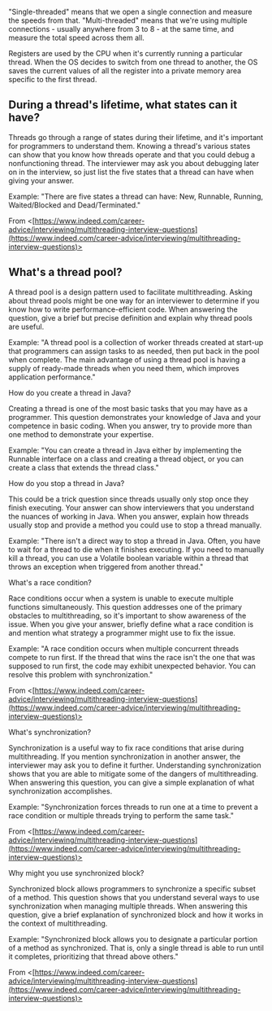 "Single-threaded" means that we open a single connection and measure the speeds from that. "Multi-threaded" means that we're using multiple connections - usually anywhere from 3 to 8 - at the same time, and measure the total speed across them all. 

Registers are used by the CPU when it's currently running a particular thread. When the OS decides to switch from one thread to another, the OS saves the current values of all the register into a private memory area specific to the first thread.


## During a thread's lifetime, what states can it have?

Threads go through a range of states during their lifetime, and it's important for programmers to understand them. Knowing a thread's various states can show that you know how threads operate and that you could debug a nonfunctioning thread. The interviewer may ask you about debugging later on in the interview, so just list the five states that a thread can have when giving your answer.

Example: "There are five states a thread can have: New, Runnable, Running, Waited/Blocked and Dead/Terminated."

From <[https://www.indeed.com/career-advice/interviewing/multithreading-interview-questions](https://www.indeed.com/career-advice/interviewing/multithreading-interview-questions)>


## What's a thread pool?

A thread pool is a design pattern used to facilitate multithreading. Asking about thread pools might be one way for an interviewer to determine if you know how to write performance-efficient code. When answering the question, give a brief but precise definition and explain why thread pools are useful.

Example: "A thread pool is a collection of worker threads created at start-up that programmers can assign tasks to as needed, then put back in the pool when complete. The main advantage of using a thread pool is having a supply of ready-made threads when you need them, which improves application performance."


How do you create a thread in Java?

Creating a thread is one of the most basic tasks that you may have as a programmer. This question demonstrates your knowledge of Java and your competence in basic coding. When you answer, try to provide more than one method to demonstrate your expertise.

Example: "You can create a thread in Java either by implementing the Runnable interface on a class and creating a thread object, or you can create a class that extends the thread class."



How do you stop a thread in Java?

This could be a trick question since threads usually only stop once they finish executing. Your answer can show interviewers that you understand the nuances of working in Java. When you answer, explain how threads usually stop and provide a method you could use to stop a thread manually.

Example: "There isn't a direct way to stop a thread in Java. Often, you have to wait for a thread to die when it finishes executing. If you need to manually kill a thread, you can use a Volatile boolean variable within a thread that throws an exception when triggered from another thread."



What's a race condition?

Race conditions occur when a system is unable to execute multiple functions simultaneously. This question addresses one of the primary obstacles to multithreading, so it's important to show awareness of the issue. When you give your answer, briefly define what a race condition is and mention what strategy a programmer might use to fix the issue.

Example: "A race condition occurs when multiple concurrent threads compete to run first. If the thread that wins the race isn't the one that was supposed to run first, the code may exhibit unexpected behavior. You can resolve this problem with synchronization."

From <[https://www.indeed.com/career-advice/interviewing/multithreading-interview-questions](https://www.indeed.com/career-advice/interviewing/multithreading-interview-questions)>



What's synchronization?

Synchronization is a useful way to fix race conditions that arise during multithreading. If you mention synchronization in another answer, the interviewer may ask you to define it further. Understanding synchronization shows that you are able to mitigate some of the dangers of multithreading. When answering this question, you can give a simple explanation of what synchronization accomplishes.

Example: "Synchronization forces threads to run one at a time to prevent a race condition or multiple threads trying to perform the same task."

From <[https://www.indeed.com/career-advice/interviewing/multithreading-interview-questions](https://www.indeed.com/career-advice/interviewing/multithreading-interview-questions)>



Why might you use synchronized block?

Synchronized block allows programmers to synchronize a specific subset of a method. This question shows that you understand several ways to use synchronization when managing multiple threads. When answering this question, give a brief explanation of synchronized block and how it works in the context of multithreading.

Example: "Synchronized block allows you to designate a particular portion of a method as synchronized. That is, only a single thread is able to run until it completes, prioritizing that thread above others."

From <[https://www.indeed.com/career-advice/interviewing/multithreading-interview-questions](https://www.indeed.com/career-advice/interviewing/multithreading-interview-questions)>